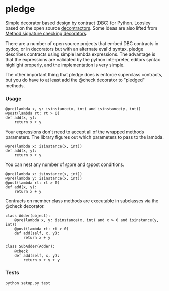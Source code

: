 pledge
============

Simple decorator based design by contract (DBC) for Python. Loosley based
on the open source [decontractors](https://github.com/thp/python-decontractors).
Some ideas are also lifted from [Method signature checking decorators](http://code.activestate.com/recipes/426123-method-signature-checking-decorators/).

There are a number of open source projects that embed DBC contracts in pydoc,
or in decorators but with an alternate eval'd syntax. pledge describes contracts
using simple lambda expressions. The advantage is that the expressions are
validated by the python interpreter, editors syntax highlight properly, and
the implementation is very simple.

The other important thing that pledge does is enforce superclass contracts,
but you do have to at least add the @check decorator to "pledged" methods.

### Usage

    @pre(lambda x, y: isinstance(x, int) and isinstance(y, int))
    @post(lambda rt: rt > 0)
    def add(x, y):
        return x + y

Your expressions don't need to accept all of the wrapped methods parameters.
The library figures out which parameters to pass to the lambda.

    @pre(lambda x: isinstance(x, int))
    def add(x, y):
        return x + y

You can nest any number of @pre and @post conditions.

    @pre(lambda x: isinstance(x, int))
    @pre(lambda y: isinstance(x, int))
    @post(lambda rt: rt > 0)
    def add(x, y):
        return x + y

Contracts on member class methods are executable in subclasses via the
@check decorator.

    class Adder(object):
        @pre(lambda x, y: isinstance(x, int) and x > 0 and isinstance(y, int))
        @post(lambda rt: rt > 0)
        def add(self, x, y):
            return x + y

    class SubAdder(Adder):
        @check
        def add(self, x, y):
            return x + y + y

### Tests

    python setup.py test
